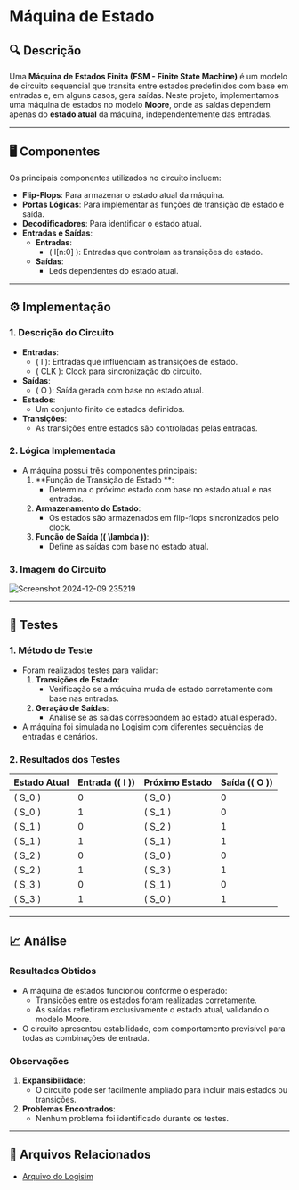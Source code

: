 # Máquina de Estado

## 🔍 Descrição

Uma **Máquina de Estados Finita (FSM - Finite State Machine)** é um modelo de circuito sequencial que transita entre estados predefinidos com base em entradas e, em alguns casos, gera saídas. Neste projeto, implementamos uma máquina de estados no modelo **Moore**, onde as saídas dependem apenas do **estado atual** da máquina, independentemente das entradas.

---

## 🖥️ Componentes

Os principais componentes utilizados no circuito incluem:
- **Flip-Flops**: Para armazenar o estado atual da máquina.
- **Portas Lógicas**: Para implementar as funções de transição de estado e saída.
- **Decodificadores**: Para identificar o estado atual.
- **Entradas e Saídas**:
  - **Entradas**:
    - \( I[n:0] \): Entradas que controlam as transições de estado.
  - **Saídas**:
    -  Leds dependentes do estado atual.

---

## ⚙️ Implementação

### 1. **Descrição do Circuito**

- **Entradas**:
  - \( I \): Entradas que influenciam as transições de estado.
  - \( CLK \): Clock para sincronização do circuito.
- **Saídas**:
  - \( O \): Saída gerada com base no estado atual.
- **Estados**:
  - Um conjunto finito de estados definidos.
- **Transições**:
  - As transições entre estados são controladas pelas entradas.

### 2. **Lógica Implementada**

- A máquina possui três componentes principais:
  1. **Função de Transição de Estado **:
     - Determina o próximo estado com base no estado atual e nas entradas.
  2. **Armazenamento do Estado**:
     - Os estados são armazenados em flip-flops sincronizados pelo clock.
  3. **Função de Saída (\( \lambda \))**:
     - Define as saídas com base no estado atual.

### 3. **Imagem do Circuito**

![Screenshot 2024-12-09 235219](https://github.com/user-attachments/assets/2284ee96-fed6-460e-aed2-a0ae1e35d952)

---

## 🔬 Testes

### 1. **Método de Teste**

- Foram realizados testes para validar:
  1. **Transições de Estado**:
     - Verificação se a máquina muda de estado corretamente com base nas entradas.
  2. **Geração de Saídas**:
     - Análise se as saídas correspondem ao estado atual esperado.
- A máquina foi simulada no Logisim com diferentes sequências de entradas e cenários.

### 2. **Resultados dos Testes**

| Estado Atual | Entrada (\( I \)) | Próximo Estado | Saída (\( O \)) |
|--------------|--------------------|----------------|-----------------|
| \( S_0 \)    | 0                  | \( S_0 \)      | 0               |
| \( S_0 \)    | 1                  | \( S_1 \)      | 0               |
| \( S_1 \)    | 0                  | \( S_2 \)      | 1               |
| \( S_1 \)    | 1                  | \( S_1 \)      | 1               |
| \( S_2 \)    | 0                  | \( S_0 \)      | 0               |
| \( S_2 \)    | 1                  | \( S_3 \)      | 1               |
| \( S_3 \)    | 0                  | \( S_1 \)      | 0               |
| \( S_3 \)    | 1                  | \( S_0 \)      | 1               |

---

## 📈 Análise

### Resultados Obtidos

- A máquina de estados funcionou conforme o esperado:
  - Transições entre os estados foram realizadas corretamente.
  - As saídas refletiram exclusivamente o estado atual, validando o modelo Moore.
- O circuito apresentou estabilidade, com comportamento previsível para todas as combinações de entrada.

### Observações


1. **Expansibilidade**:
   - O circuito pode ser facilmente ampliado para incluir mais estados ou transições.
2. **Problemas Encontrados**:
   - Nenhum problema foi identificado durante os testes.

---

## 📂 Arquivos Relacionados

- [Arquivo do Logisim](../src/maquinaEstado.circ)
